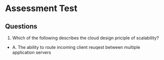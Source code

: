 # Assessment Test

## Questions
1) Which of the following describes the cloud design priciple of scalability?
  * A. The ability to route incoming client reuqest between multiple application servers
